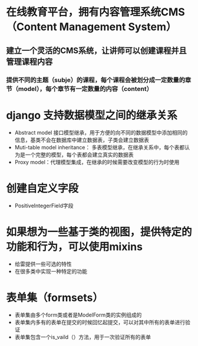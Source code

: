 # 在线教育平台，拥有内容管理系统CMS（Content Management System）

## 建立一个灵活的CMS系统，让讲师可以创建课程并且管理课程内容

### 提供不同的主题（subje）的课程，每个课程会被划分成一定数量的章节（model），每个章节有一定数量的内容（content）


# django 支持数据模型之间的继承关系
* Abstract model 接口模型继承，用于方便的向不同的数据模型中添加相同的信息，基类不会在数据库中建立数据表，子类会建立数据表
* Muti-table model inheritance： 多表模型继承，在继承关系中，每个表都认为是一个完整的模型，每个表都会建立真实的数据表
* Proxy model：代理模型集成，在继承的时候需要改变模型的行为时使用

# 创建自定义字段
- PositiveIntegerField字段

# 如果想为一些基于类的视图，提供特定的功能和行为，可以使用mixins
- 给雷提供一些可选的特性
- 在很多类中实现一种特定的功能

# 表单集（formsets）
- 表单集由多个form类或者是ModelForm类的实例组成的
- 表单集内多有的表单在提交的时候回忆起提交，可以对其中所有的表单进行验证
- 表单集包含一个is_vaild（）方法，用于一次验证所有的表单